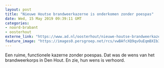 ```yaml
---
layout: post
title: "Nieuwe Houtse brandweerkazerne is onderkomen zonder poespas"
date: Wed, 15 May 2019 09:39:11 GMT
categories: 
- noord-brabant 
- oosterhout 
externe_link: "https://www.ad.nl/oosterhout/nieuwe-houtse-brandweerkazerne-is-onderkomen-zonder-poespas~a738fc7b/"
feature_image: "https://images0.persgroep.net/rcs/vwBAfcXQ9qvOuEqmBXIbI2PPunk/diocontent/148358590/_fitwidth/400/?appId=21791a8992982cd8da851550a453bd7f&quality=0.7"
---
```


Een ruime, functionele kazerne zonder poespas. Dat was de wens van het brandweerkorps in Den Hout. En zie, hun wens is verhoord.
